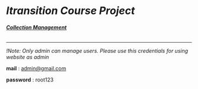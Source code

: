 # _Itransition Course Project_ 
                          

###### [***_Collection Management_*** ](http://50.116.20.197:3001)

<hr/>

*!Note: Only admin can manage users. Please use this credentials for using website as admin*

**mail** : admin@gmail.com

**password** : root123
